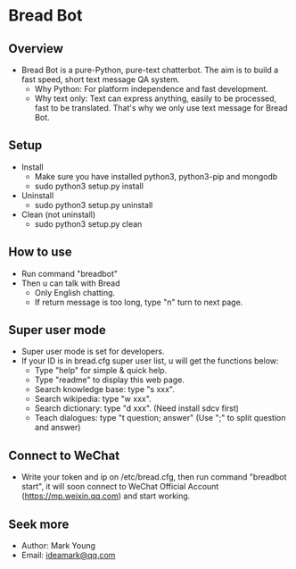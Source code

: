 # Bread Bot

## Overview
* Bread Bot is a pure-Python, pure-text chatterbot. The aim is to build a fast speed, short text message QA system.
  * Why Python: For platform independence and fast development.
  * Why text only: Text can express anything, easily to be processed, fast to be translated. That's why we only use text message for Bread Bot.

## Setup
* Install
  * Make sure you have installed python3, python3-pip and mongodb
  * sudo python3 setup.py install
* Uninstall
  * sudo python3 setup.py uninstall
* Clean (not uninstall)
  * sudo python3 setup.py clean

## How to use
* Run command "breadbot"
* Then u can talk with Bread
  * Only English chatting.
  * If return message is too long, type "n" turn to next page.

## Super user mode
* Super user mode is set for developers.
* If your ID is in bread.cfg super user list, u will get the functions below:
  * Type "help" for simple & quick help.
  * Type "readme" to display this web page.
  * Search knowledge base: type "s xxx".
  * Search wikipedia: type "w xxx".
  * Search dictionary: type "d xxx". (Need install sdcv first)
  * Teach dialogues: type "t question; answer" (Use ";" to split question and answer)

## Connect to WeChat
* Write your token and ip on /etc/bread.cfg, then run command "breadbot start", it will soon connect to WeChat Official Account (https://mp.weixin.qq.com) and start working.

## Seek more
* Author: Mark Young
* Email: ideamark@qq.com
